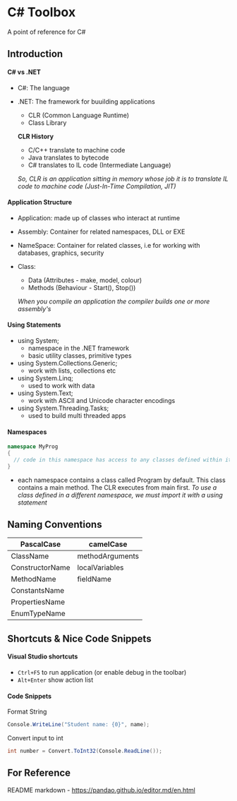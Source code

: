 # C# Toolbox 
A point of reference for C#

## Introduction
#### C# vs .NET
- C#: The language
- .NET: The framework for buuilding applications
  - CLR (Common Language Runtime)
  - Class Library
  
  __CLR History__
    - C/C++ translate to machine code
    - Java translates to bytecode
    - C# translates to IL code (Intermediate Language)
    
    _So, CLR is an application sitting in memory whose job it is to translate IL code to machine code (Just-In-Time Compilation, JIT)_
    
#### Application Structure
- Application: made up of classes who interact at runtime
- Assembly: Container for related namespaces, DLL or EXE
- NameSpace: Container for related classes, i.e for working with databases, graphics, security
- Class: 
  - Data (Attributes - make, model, colour)
  - Methods (Behaviour - Start(), Stop())
  
  _When you compile an application the compiler builds one or more assembly's_

#### Using Statements
- using System; 
  - namespace in the .NET framework
  - basic utility classes, primitive types
- using System.Collections.Generic;
  - work with lists, collections etc
- using System.Linq;
  - used to work with data
- using System.Text;
  - work with ASCII and Unicode character encodings
- using System.Threading.Tasks;
  - used to build multi threaded apps
  
#### Namespaces
```cs
namespace MyProg
{
  // code in this namespace has access to any classes defined within it
}
```
- each namespace contains a class called Program by default. This class contains a main method.
The CLR executes from main first.
_To use a class defined in a different namespace, we must import it with a using statement_

## Naming Conventions
|PascalCase|camelCase|
| -------------| -------------|
|ClassName|methodArguments|
|ConstructorName|localVariables|
|MethodName|fieldName|
|ConstantsName||
|PropertiesName||
|EnumTypeName||  

## Shortcuts & Nice Code Snippets
#### Visual Studio shortcuts
- `Ctrl+F5` to run application (or enable debug in the toolbar)
- `Alt+Enter` show action list

#### Code Snippets
Format String
```cs
Console.WriteLine("Student name: {0}", name);
```
Convert input to int
```cs
int number = Convert.ToInt32(Console.ReadLine());
```



## For Reference
README markdown - https://pandao.github.io/editor.md/en.html
